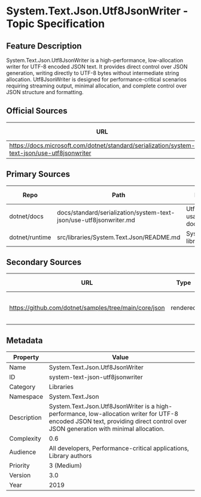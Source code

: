 # System.Text.Json.Utf8JsonWriter - Topic Specification

## Feature Description

System.Text.Json.Utf8JsonWriter is a high-performance, low-allocation writer for UTF-8 encoded JSON text. It provides direct control over JSON generation, writing directly to UTF-8 bytes without intermediate string allocation. Utf8JsonWriter is designed for performance-critical scenarios requiring streaming output, minimal allocation, and complete control over JSON structure and formatting.

## Official Sources

| URL | Type | Description | Last Verified |
| --- | --- | --- | --- |
| https://docs.microsoft.com/dotnet/standard/serialization/system-text-json/use-utf8jsonwriter | rendered | Utf8JsonWriter documentation | |

## Primary Sources

| Repo | Path | Description | Last Verified |
| --- | --- | --- | --- |
| dotnet/docs | docs/standard/serialization/system-text-json/use-utf8jsonwriter.md | Utf8JsonWriter usage documentation | |
| dotnet/runtime | src/libraries/System.Text.Json/README.md | System.Text.Json library README | |

## Secondary Sources

| URL | Type | Description | Last Verified |
| --- | --- | --- | --- |
| https://github.com/dotnet/samples/tree/main/core/json | rendered | Official JSON samples repository | |

## Metadata

| Property | Value |
| --- | --- |
| Name | System.Text.Json.Utf8JsonWriter |
| ID | system-text-json-utf8jsonwriter |
| Category | Libraries |
| Namespace | System.Text.Json |
| Description | System.Text.Json.Utf8JsonWriter is a high-performance, low-allocation writer for UTF-8 encoded JSON text, providing direct control over JSON generation with minimal allocation. |
| Complexity | 0.6 |
| Audience | All developers, Performance-critical applications, Library authors |
| Priority | 3 (Medium) |
| Version | 3.0 |
| Year | 2019 |
